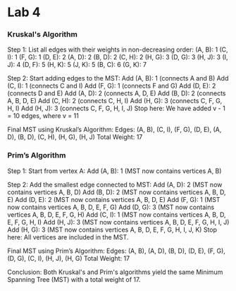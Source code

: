 # Lab 4

### Kruskal's Algorithm
Step 1: List all edges with their weights in non-decreasing order:
(A, B): 1
(C, I): 1
(F, G): 1
(D, E): 2
(A, D): 2
(B, D): 2
(C, H): 2
(H, G): 3
(D, G): 3
(H, J): 3
(I, J): 4
(D, F): 5
(H, K): 5
(J, K): 5
(B, C): 6
(G, K): 7

Step 2: Start adding edges to the MST:
Add (A, B): 1 (connects A and B)
Add (C, I): 1 (connects C and I)
Add (F, G): 1 (connects F and G)
Add (D, E): 2 (connects D and E)
Add (A, D): 2 (connects A, D, E)
Add (B, D): 2 (connects A, B, D, E)
Add (C, H): 2 (connects C, H, I)
Add (H, G): 3 (connects C, F, G, H, I)
Add (H, J): 3 (connects C, F, G, H, I, J)
Stop here: We have added v - 1 = 10 edges, where v = 11

Final MST using Kruskal’s Algorithm:
Edges: (A, B), (C, I), (F, G), (D, E), (A, D), (B, D), (C, H), (H, G), (H, J)
Total Weight: 17

### Prim’s Algorithm
Step 1: Start from vertex A:
Add (A, B): 1 (MST now contains vertices A, B)

Step 2: Add the smallest edge connected to MST:
Add (A, D): 2 (MST now contains vertices A, B, D)
Add (B, D): 2 (MST now contains vertices A, B, D, E)
Add (D, E): 2 (MST now contains vertices A, B, D, E)
Add (F, G): 1 (MST now contains vertices A, B, D, E, F, G)
Add (D, G): 3 (MST now contains vertices A, B, D, E, F, G, H)
Add (C, I): 1 (MST now contains vertices A, B, D, E, F, G, H, I)
Add (H, J): 3 (MST now contains vertices A, B, D, E, F, G, H, I, J)
Add (H, G): 3 (MST now contains vertices A, B, D, E, F, G, H, I, J, K)
Stop here: All vertices are included in the MST.

Final MST using Prim’s Algorithm:
Edges: (A, B), (A, D), (B, D), (D, E), (F, G), (D, G), (C, I), (H, J), (H, G)
Total Weight: 17

Conclusion:
Both Kruskal's and Prim's algorithms yield the same Minimum Spanning Tree (MST) with a total weight of 17.